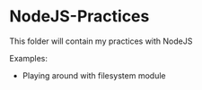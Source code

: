 # NodeJS-Practices

This folder will contain my practices with NodeJS

Examples:

- Playing around with filesystem module
